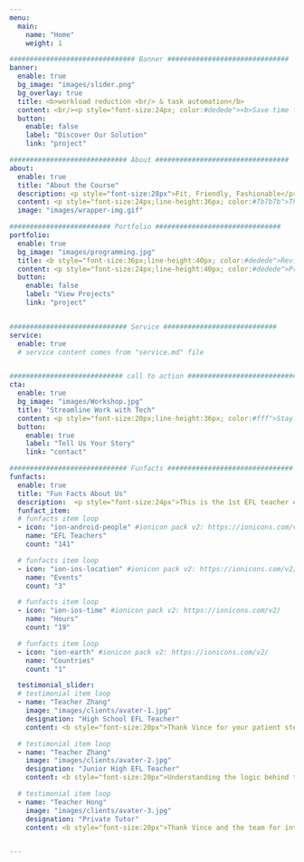 ```yaml
---
menu:
  main:
    name: "Home"
    weight: 1

############################### Banner ##############################
banner:
  enable: true
  bg_image: "images/slider.png"
  bg_overlay: true
  title: <b>workload reduction <br/> & task automation</b>
  content: <br/><p style="font-size:24px; color:#dedede"><b>Save time for your family, and yourself</b><br/><br/></p>
  button:
    enable: false
    label: "Discover Our Solution"
    link: "project"

############################# About #################################
about:
  enable: true
  title: "About the Course"
  description: <p style="font-size:28px">Fit, Friendly, Fashionable</p><br/>
  content: <p style="font-size:24px;line-height:36px; color:#7b7b7b">The course aims to introduce programming to English teachers, showing how programming automates laborious tasks and makes life easier.</p>
  image: "images/wrapper-img.gif"

######################### Portfolio ###############################
portfolio:
  enable: true
  bg_image: "images/programming.jpg"
  title: <b style="font-size:36px;line-height:40px; color:#dedede">Revival of Programming in EFL</b>
  content: <p style="font-size:24px;line-height:40px; color:#dedede">Programming has disappeared in EFL teacher development since the 1990s.</p> <p style="font-size:24px;line-height:40px; color:#dedede"> The power of present-day programming is undervalued. Let us pick it up and work our magic with programming. </p><br/><iframe width="420" height="315" src="https://www.youtube.com/embed/XQgXKtPSzUI" title="YouTube video player" frameborder="0" allow="accelerometer; autoplay; clipboard-write; encrypted-media; gyroscope; picture-in-picture" allowfullscreen></iframe>
  button:
    enable: false
    label: "View Projects"
    link: "project"


############################# Service ############################
service:
  enable: true
  # service content comes from "service.md" file


############################ call to action ###########################
cta:
  enable: true
  bg_image: "images/Workshop.jpg"
  title: "Streamline Work with Tech"
  content: <p style="font-size:20px;line-height:36px; color:#fff">Stay informed on the programming-level applications through workshops.</p>
  button:
    enable: true
    label: "Tell Us Your Story"
    link: "contact"

############################# Funfacts ###############################
funfacts:
  enable: true
  title: "Fun Facts About Us"
  description:  <p style="font-size:24px">This is the 1st EFL teacher education event where present-programming is brought to the table.</p>
  funfact_item:
  # funfacts item loop
  - icon: "ion-android-people" #ionicon pack v2: https://ionicons.com/v2/
    name: "EFL Teachers"
    count: "141"

  # funfacts item loop
  - icon: "ion-ios-location" #ionicon pack v2: https://ionicons.com/v2/
    name: "Events"
    count: "3"

  # funfacts item loop
  - icon: "ion-ios-time" #ionicon pack v2: https://ionicons.com/v2/
    name: "Hours"
    count: "19"

  # funfacts item loop
  - icon: "ion-earth" #ionicon pack v2: https://ionicons.com/v2/
    name: "Countries"
    count: "1"

  testimonial_slider:
  # testimonial item loop
  - name: "Teacher Zhang"
    image: "images/clients/avater-1.jpg"
    designation: "High School EFL Teacher"
    content: <b style="font-size:20px">Thank Vince for your patient step-by-step guidance. It was the first time I tried programming and made my own chatbot. As an in-service teacher, I think technology makes teaching efficient.</b>

  # testimonial item loop
  - name: "Teacher Zhang"
    image: "images/clients/avater-2.jpg"
    designation: "Junior High EFL Teacher"
    content: <b style="font-size:20px">Understanding the logic behind tech tools, I gained insipiration that helped me prepare EFL courses in a customized way. Programming is not far-fetched. It can really solve problems and save time.</b>

  # testimonial item loop
  - name: "Teacher Hong"
    image: "images/clients/avater-3.jpg"
    designation: "Private Tutor"
    content: <b style="font-size:20px">Thank Vince and the team for introducing Python and chatbots. They are really helpful in course preparation and teaching. The workshop gave me a new direction for in-service teacher education.</b>


---
```

